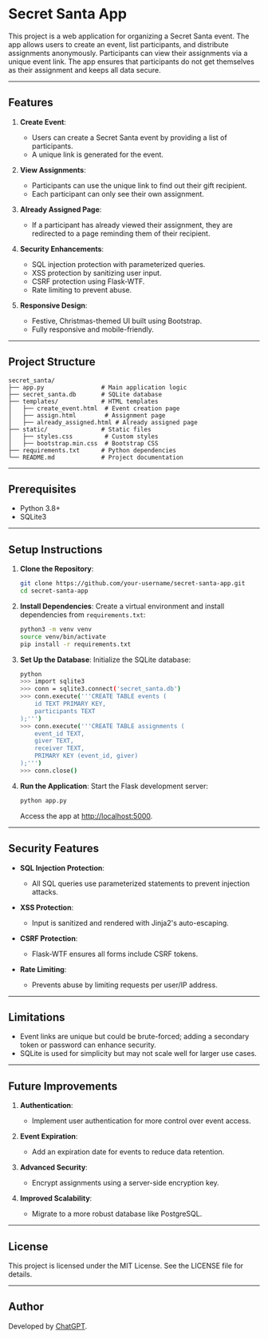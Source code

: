 # Secret Santa App

This project is a web application for organizing a Secret Santa event. The app allows users to create an event, list participants, and distribute assignments anonymously. Participants can view their assignments via a unique event link. The app ensures that participants do not get themselves as their assignment and keeps all data secure.

---

## Features

1. **Create Event**:
    - Users can create a Secret Santa event by providing a list of participants.
    - A unique link is generated for the event.

2. **View Assignments**:
    - Participants can use the unique link to find out their gift recipient.
    - Each participant can only see their own assignment.

3. **Already Assigned Page**:
    - If a participant has already viewed their assignment, they are redirected to a page reminding them of their recipient.

4. **Security Enhancements**:
    - SQL injection protection with parameterized queries.
    - XSS protection by sanitizing user input.
    - CSRF protection using Flask-WTF.
    - Rate limiting to prevent abuse.

5. **Responsive Design**:
    - Festive, Christmas-themed UI built using Bootstrap.
    - Fully responsive and mobile-friendly.

---

## Project Structure

```
secret_santa/
├── app.py                # Main application logic
├── secret_santa.db       # SQLite database
├── templates/            # HTML templates
│   ├── create_event.html  # Event creation page
│   ├── assign.html        # Assignment page
│   ├── already_assigned.html # Already assigned page
├── static/               # Static files
│   ├── styles.css         # Custom styles
│   ├── bootstrap.min.css  # Bootstrap CSS
├── requirements.txt      # Python dependencies
└── README.md             # Project documentation
```

---

## Prerequisites

- Python 3.8+
- SQLite3

---

## Setup Instructions

1. **Clone the Repository**:
   ```bash
   git clone https://github.com/your-username/secret-santa-app.git
   cd secret-santa-app
   ```

2. **Install Dependencies**:
   Create a virtual environment and install dependencies from `requirements.txt`:
   ```bash
   python3 -m venv venv
   source venv/bin/activate
   pip install -r requirements.txt
   ```

3. **Set Up the Database**:
   Initialize the SQLite database:
   ```bash
   python
   >>> import sqlite3
   >>> conn = sqlite3.connect('secret_santa.db')
   >>> conn.execute('''CREATE TABLE events (
       id TEXT PRIMARY KEY,
       participants TEXT
   );''')
   >>> conn.execute('''CREATE TABLE assignments (
       event_id TEXT,
       giver TEXT,
       receiver TEXT,
       PRIMARY KEY (event_id, giver)
   );''')
   >>> conn.close()
   ```

4. **Run the Application**:
   Start the Flask development server:
   ```bash
   python app.py
   ```
   Access the app at [http://localhost:5000](http://localhost:5000).

---

## Security Features

- **SQL Injection Protection**:
    - All SQL queries use parameterized statements to prevent injection attacks.

- **XSS Protection**:
    - Input is sanitized and rendered with Jinja2's auto-escaping.

- **CSRF Protection**:
    - Flask-WTF ensures all forms include CSRF tokens.

- **Rate Limiting**:
    - Prevents abuse by limiting requests per user/IP address.

---

## Limitations

- Event links are unique but could be brute-forced; adding a secondary token or password can enhance security.
- SQLite is used for simplicity but may not scale well for larger use cases.

---

## Future Improvements

1. **Authentication**:
    - Implement user authentication for more control over event access.

2. **Event Expiration**:
    - Add an expiration date for events to reduce data retention.

3. **Advanced Security**:
    - Encrypt assignments using a server-side encryption key.

4. **Improved Scalability**:
    - Migrate to a more robust database like PostgreSQL.

---

## License

This project is licensed under the MIT License. See the LICENSE file for details.

---

## Author

Developed by [ChatGPT](https://chatgpt.com).


